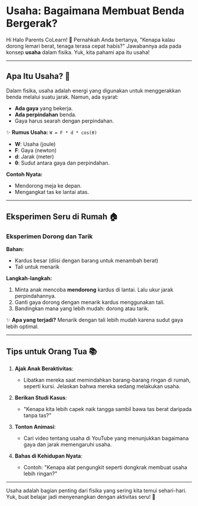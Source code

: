 # Usaha: Bagaimana Membuat Benda Bergerak?

Hi Halo Parents CoLearn! 👋 Pernahkah Anda bertanya, "Kenapa kalau dorong lemari berat, tenaga terasa cepat habis?" Jawabannya ada pada konsep **usaha** dalam fisika. Yuk, kita pahami apa itu usaha!

---

## Apa Itu Usaha? 💪
Dalam fisika, usaha adalah energi yang digunakan untuk menggerakkan benda melalui suatu jarak. Namun, ada syarat:
- **Ada gaya** yang bekerja.
- **Ada perpindahan** benda.
- Gaya harus searah dengan perpindahan.

✨ **Rumus Usaha:**
`W = F * d * cos(θ)`
- **W**: Usaha (joule)
- **F**: Gaya (newton)
- **d**: Jarak (meter)
- **θ**: Sudut antara gaya dan perpindahan.

**Contoh Nyata:**
- Mendorong meja ke depan.
- Mengangkat tas ke lantai atas.

---

## Eksperimen Seru di Rumah 🏠
### **Eksperimen Dorong dan Tarik**
**Bahan:**
- Kardus besar (diisi dengan barang untuk menambah berat)
- Tali untuk menarik

**Langkah-langkah:**
1. Minta anak mencoba **mendorong** kardus di lantai. Lalu ukur jarak perpindahannya.
2. Ganti gaya dorong dengan menarik kardus menggunakan tali.
3. Bandingkan mana yang lebih mudah: dorong atau tarik.

✨ **Apa yang terjadi?**
Menarik dengan tali lebih mudah karena sudut gaya lebih optimal.

---

## Tips untuk Orang Tua 📚
1. **Ajak Anak Beraktivitas**:
   - Libatkan mereka saat memindahkan barang-barang ringan di rumah, seperti kursi. Jelaskan bahwa mereka sedang melakukan usaha.

2. **Berikan Studi Kasus**:
   - "Kenapa kita lebih capek naik tangga sambil bawa tas berat daripada tanpa tas?"

3. **Tonton Animasi**:
   - Cari video tentang usaha di YouTube yang menunjukkan bagaimana gaya dan jarak memengaruhi usaha.

4. **Bahas di Kehidupan Nyata**:
   - Contoh: "Kenapa alat pengungkit seperti dongkrak membuat usaha lebih ringan?"

---

Usaha adalah bagian penting dari fisika yang sering kita temui sehari-hari. Yuk, buat belajar jadi menyenangkan dengan aktivitas seru! 🎉
